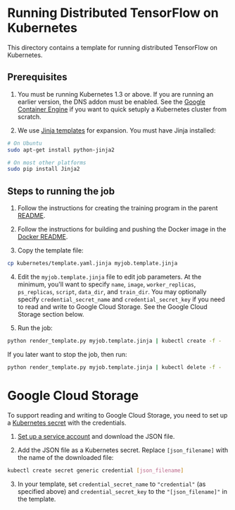 # Running Distributed TensorFlow on Kubernetes

This directory contains a template for running distributed TensorFlow on
Kubernetes.

## Prerequisites

1. You must be running Kubernetes 1.3 or above. If you are running an earlier
   version, the DNS addon must be enabled. See the
   [Google Container Engine](https://cloud.google.com/container-engine/) if you
   want to quick setuply a Kubernetes cluster from scratch.

2. We use [Jinja templates](http://jinja.pocoo.org/) for expansion. You must
   have Jinja installed:

```sh
# On Ubuntu
sudo apt-get install python-jinja2

# On most other platforms
sudo pip install Jinja2
```

## Steps to running the job

1. Follow the instructions for creating the training program in the parent
   [README](../README.md).

2. Follow the instructions for building and pushing the Docker image in the
   [Docker README](../docker/README.md).

3. Copy the template file:

```sh
cp kubernetes/template.yaml.jinja myjob.template.jinja
```

4. Edit the `myjob.template.jinja` file to edit job parameters. At the minimum,
you'll want to specify `name`, `image`, `worker_replicas`, `ps_replicas`,
`script`, `data_dir`, and `train_dir`. You may optionally specify
`credential_secret_name` and `credential_secret_key` if you need to read and
write to Google Cloud Storage. See the Google Cloud Storage section below.

5. Run the job:

```sh
python render_template.py myjob.template.jinja | kubectl create -f -
```

If you later want to stop the job, then run:
```sh
python render_template.py myjob.template.jinja | kubectl delete -f -
```

# Google Cloud Storage

To support reading and writing to Google Cloud Storage, you need to set up
a [Kubernetes secret](http://kubernetes.io/docs/user-guide/secrets/) with the
credentials.

1. [Set up a service
   account](https://cloud.google.com/vision/docs/common/auth#set_up_a_service_account)
   and download the JSON file.

2. Add the JSON file as a Kubernetes secret. Replace `[json_filename]` with
   the name of the downloaded file:

```sh
kubectl create secret generic credential [json_filename]
```

3. In your template, set `credential_secret_name` to `"credential"` (as
   specified above) and `credential_secret_key` to the `"[json_filename]"` in
   the template.
